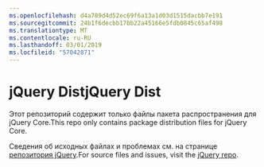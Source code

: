 ```yaml
---
ms.openlocfilehash: d4a789d4d52ec69f6a13a1d03d1515dacbb7e191
ms.sourcegitcommit: 24b1f6decbb17bb22a45166e5fdb0845c65af498
ms.translationtype: MT
ms.contentlocale: ru-RU
ms.lasthandoff: 03/01/2019
ms.locfileid: "57042871"
---
```

# <a name="jquery-dist"></a><span data-ttu-id="2c33b-101">jQuery Dist</span><span class="sxs-lookup"><span data-stu-id="2c33b-101">jQuery Dist</span></span>

<span data-ttu-id="2c33b-102">Этот репозиторий содержит только файлы пакета распространения для jQuery Core.</span><span class="sxs-lookup"><span data-stu-id="2c33b-102">This repo only contains package distribution files for jQuery Core.</span></span>

<span data-ttu-id="2c33b-103">Сведения об исходных файлах и проблемах см. на странице [репозитория jQuery](https://github.com/jquery/jquery).</span><span class="sxs-lookup"><span data-stu-id="2c33b-103">For source files and issues, visit the [jQuery repo](https://github.com/jquery/jquery).</span></span>
